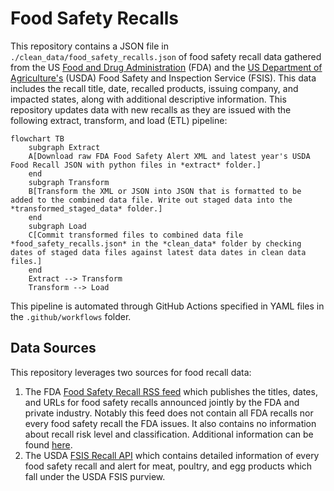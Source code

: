 # Food Safety Recalls 

This repository contains a JSON file in `./clean_data/food_safety_recalls.json` of food safety recall data gathered from the US [Food and Drug Administration](https://www.fda.gov/safety/recalls-market-withdrawals-safety-alerts) (FDA) and the [US Department of Agriculture's](https://www.fsis.usda.gov/recalls) (USDA) Food Safety and Inspection Service (FSIS). This data includes the recall title, date, recalled products, issuing company, and impacted states, along with additional descriptive information. This repository updates data with new recalls as they are issued with the following extract, transform, and load (ETL) pipeline:

```mermaid
flowchart TB
    subgraph Extract
    A[Download raw FDA Food Safety Alert XML and latest year's USDA Food Recall JSON with python files in *extract* folder.]
    end
    subgraph Transform
    B[Transform the XML or JSON into JSON that is formatted to be added to the combined data file. Write out staged data into the *transformed_staged_data* folder.]
    end
    subgraph Load
    C[Commit transformed files to combined data file *food_safety_recalls.json* in the *clean_data* folder by checking dates of staged data files against latest data dates in clean data files.]
    end
    Extract --> Transform
    Transform --> Load
```

This pipeline is automated through GitHub Actions specified in YAML files in the `.github/workflows` folder.

## Data Sources
This repository leverages two sources for food recall data:
1. The FDA [Food Safety Recall RSS feed](https://www.fda.gov/about-fda/contact-fda/stay-informed/rss-feeds/food-safety-recalls/rss.xml) which publishes the titles, dates, and URLs for food safety recalls announced jointly by the FDA and private industry. Notably this feed does not contain all FDA recalls nor every food safety recall the FDA issues. It also contains no information about recall risk level and classification. Additional information can be found [here](https://www.fda.gov/safety/recalls-market-withdrawals-safety-alerts/additional-information-about-recalls).
2. The USDA [FSIS Recall API](https://www.fsis.usda.gov/science-data/developer-resources/recall-api) which contains detailed information of every food safety recall and alert for meat, poultry, and egg products which fall under the USDA FSIS purview.
